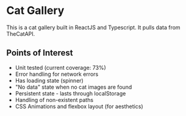 # Cat Gallery

This is a cat gallery built in ReactJS and Typescript. It pulls data from TheCatAPI.

## Points of Interest

* Unit tested (current coverage: 73%)
* Error handling for network errors
* Has loading state (spinner)
* "No data" state when no cat images are found
* Persistent state - lasts through localStorage
* Handling of non-existent paths
* CSS Animations and flexbox layout (for aesthetics)
